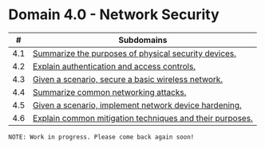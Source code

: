 # Domain 4.0 - Network Security

| # | Subdomains   | 
|---|---|
|4.1 | [Summarize the purposes of physical security devices.](https://github.com/erich-tech/Network_Plus/tree/main/Domain_4#readme) |
|4.2 | [Explain authentication and access controls.](https://github.com/erich-tech/Network_Plus/tree/main/Domain_4#readme) |
|4.3 | [Given a scenario, secure a basic wireless network.](https://github.com/erich-tech/Network_Plus/tree/main/Domain_4#readme) |
|4.4 | [Summarize common networking attacks.](https://github.com/erich-tech/Network_Plus/tree/main/Domain_4#readme) |
|4.5 | [Given a scenario, implement network device hardening.](https://github.com/erich-tech/Network_Plus/tree/main/Domain_4#readme) |
|4.6 | [Explain common mitigation techniques and their purposes.](https://github.com/erich-tech/Network_Plus/tree/main/Domain_4#readme) |
```
NOTE: Work in progress. Please come back again soon! 
```

